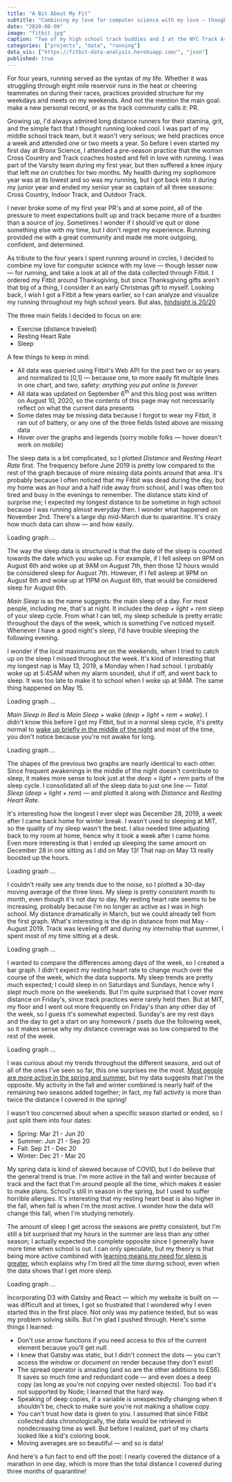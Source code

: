 ```yaml
---
title: "A Bit About My Fit"
subtitle: "Combining my love for computer science with my love — though lesser now — for running, I learned a lot about my habits through Fitbit's Web API."
date: "2020-08-09"
image: "fitbit.jpg"
caption: "Two of my high school track buddies and I at the NYC Track Armory after winning the Indoor Borough Championships"
categories: ["projects", "data", "running"]
data_vis: ["https://fitbit-data-analysis.herokuapp.com/", "json"]
published: true
---
```


<script
    src="https://cdnjs.cloudflare.com/ajax/libs/d3/5.12.0/d3.min.js"
    integrity="sha256-+9Mf3cAVmxxudDsr1XwXUeRZFtvdWVYdq5/vcgiYyNU="
    crossOrigin="anonymous"
></script>

For four years, running served as the syntax of my life. Whether it was struggling through eight mile reservoir runs in the heat or cheering teammates on during their races, practices provided structure for my weekdays and meets on my weekends. And not the mention the main goal: make a new personal record, or as the track community calls it: PR.

Growing up, I'd always admired long distance runners for their stamina, grit, and the simple fact that I thought running looked cool. I was part of my middle school track team, but it wasn't very serious; we held practices once a week and attended one or two meets a year. So before I even started my first day at Bronx Science, I attended a pre-season practice that the womxn Cross Country and Track coaches hosted and fell in love with running. I was part of the Varsity team during my first year, but then suffered a knee injury that left me on crutches for two months. My health during my sophomore year was at its lowest and so was my running, but I got back into it during my junior year and ended my senior year as captain of all three seasons: Cross Country, Indoor Track, and Outdoor Track.

I never broke some of my first year PR's and at some point, all of the pressure to meet expectations built up and track became more of a burden than a source of joy. Sometimes I wonder if I should've quit or done something else with my time, but I don't regret my experience. Running provided me with a great community and made me more outgoing, confident, and determined.

As tribute to the four years I spent running around in circles, I decided to combine my love for computer science with my love — though lesser now — for running, and take a look at all of the data collected through Fitbit. I ordered my Fitbit around Thanksgiving, but since Thanksgiving gifts aren't that big of a thing, I consider it an early Christmas gift to myself. Looking back, I wish I got a Fitbit a few years earlier, so I can analyze and visualize my running throughout my high school years. But alas, <a href="https://www.google.com/search?q=hindsight+is+2020+memes&tbm=isch&ved=2ahUKEwiEwZ6uvo3rAhUCjOAKHRTbDA0Q2-cCegQIABAA&oq=hindsight+is+2020+memes&gs_lcp=CgNpbWcQAzICCAAyBggAEAgQHlCiJ1iiJ2DvN2gAcAB4AIABRIgBRJIBATGYAQCgAQGqAQtnd3Mtd2l6LWltZ8ABAQ&sclient=img&ei=vJYvX4TzBYKYggeUtrNo&bih=818&biw=1595&hl=en#imgrc=9xZBXqRPBJwXmM" target="_blank">hindsight is 20/20</a>

The three main fields I decided to focus on are:

- Exercise (distance traveled)
- Resting Heart Rate
- Sleep

A few things to keep in mind:

- All data was queried using Fitbit's Web API for the past two or so years and normalized to [0,1] — because one, to more easily fit multiple lines in one chart, and two, safety: _anything you put online is forever_
- All data was updated on September 6<sup>th</sup> and this blog post was written on August 10, 2020, so the contents of this page may not necessarily reflect on what the current data presents
- Some dates may be missing data because I forgot to wear my Fitbit, it ran out of battery, or any one of the three fields listed above are missing data
- Hover over the graphs and legends (sorry mobile folks — hover doesn't work on mobile)

The sleep data is a bit complicated, so I plotted _Distance_ and _Resting Heart Rate_ first. The frequency before June 2019 is pretty low compared to the rest of the graph because of more missing data points around that area. It's probably because I often noticed that my Fitbit was dead during the day, but my home was an hour and a half ride away from school, and I was often too tired and busy in the evenings to remember. The distance stats kind of surprise me; I expected my longest distance to be sometime in high school because I was running almost everyday then. I wonder what happened on November 2nd. There's a large dip mid-March due to quarantine. It's crazy how much data can show — and how easily.

<div class="lineGraph chart" id="nonSleepGraph" data-value="distance restingHeartRate">Loading graph ...</div>

The way the sleep data is structured is that the date of the sleep is counted towards the date which you wake up. For example, if I fell asleep on 9PM on August 6th and woke up at 9AM on August 7th, then those 12 hours would be considered sleep for August 7th. However, if I fell asleep at 9PM on August 6th and woke up at 11PM on August 6th, that would be considered sleep for August 6th.

_Main Sleep_ is as the name suggests: the main sleep of a day. For most people, including me, that's at night. It includes the _deep + light + rem_ sleep of your sleep cycle. From what I can tell, my sleep schedule is pretty erratic throughout the days of the week, which is something I've noticed myself. Whenever I have a good night's sleep, I'd have trouble sleeping the following evening.

I wonder if the local maximums are on the weekends, when I tried to catch up on the sleep I missed throughout the week. It's kind of interesting that my longest nap is May 13, 2019, a Monday when I had school. I probably woke up at 5:45AM when my alarm sounded, shut if off, and went back to sleep. It was too late to make it to school when I woke up at 9AM. The same thing happened on May 15.

<div class="lineGraph chart" id="sleepGraph" data-value="minutesSleep minutesNapped totalSleep">Loading graph ...</div>

_Main Sleep in Bed_ is _Main Sleep_ + wake (_deep + light + rem + wake_). I didn't know this before I got my Fitbit, but in a normal sleep cycle, it's pretty normal to <a href="https://www.ncbi.nlm.nih.gov/books/NBK19956/" target="_blank">wake up briefly in the middle of the night</a> and most of the time, you don't notice because you're not awake for long.

<div class="lineGraph chart" id="sleepInBedGraph" data-value="minutesSleepInBed minutesNappedInBed totalSleepInBed">Loading graph ...</div>

The shapes of the previous two graphs are nearly identical to each other. Since frequent awakenings in the middle of the night doesn't contribute to sleep, it makes more sense to look just at the _deep + light + rem_ parts of the sleep cycle. I consolidated all of the sleep data to just one line — _Total Sleep_ (_deep + light + rem_) — and plotted it along with _Distance_ and _Resting Heart Rate_.

It's interesting how the longest I ever slept was December 28, 2019, a week after I came back home for winter break. I wasn't used to sleeping at MIT, so the quality of my sleep wasn't the best. I also needed time adjusting back to my room at home, hence why it took a week after I came home. Even more interesting is that I ended up sleeping the same amount on December 28 in one sitting as I did on May 13! That nap on May 13 really boosted up the hours.

<div class="lineGraph chart" id="mainGraph" data-value="distance restingHeartRate totalSleep">Loading graph ...</div>

I couldn't really see any trends due to the noise, so I plotted a 30-day moving average of the three lines. My sleep is pretty consistent month to month, even though it's not day to day. My resting heart rate seems to be increasing, probably because I'm no longer as active as I was in high school. My distance dramatically in March, but we could already tell from the first graph. What's interesting is the dip in distance from mid May - August 2019. Track was leveling off and during my internship that summer, I spent most of my time sitting at a desk.

<div class="lineGraph chart" id="movingAverageGraph" data-value="distance restingHeartRate totalSleep rolling-30">Loading graph ...</div>

I wanted to compare the differences among days of the week, so I created a bar graph. I didn't expect my resting heart rate to change much over the course of the week, which the data supports. My sleep trends are pretty much expected; I could sleep in on Saturdays and Sundays, hence why I slept much more on the weekends. But I'm quite surprised that I cover more distance on Friday's, since track practices were rarely held then. But at MIT, my floor and I went out more frequently on Friday's than any other day of the week, so I guess it's somewhat expected. Sunday's are my rest days and the day to get a start on any homework / psets due the following week, so it makes sense why my distance coverage was so low compared to the rest of the week.

<div class="barGraph chart" id="dayOfWeekBarGraph" data-value="distance restingHeartRate totalSleep">Loading graph ...</div>

I was curious about my trends throughout the different seasons, and out of all of the ones I've seen so far, this one surprises me the most. <a href="https://pubmed.ncbi.nlm.nih.gov/12783049/" target="_blank">Most people are more active in the spring and summer</a>, but my data suggests that I'm the opposite. My activity in the fall and winter combined is nearly half of the remaining two seasons added together; in fact, my fall activity is more than twice the distance I covered in the spring!

I wasn't too concerned about when a specific season started or ended, so I just split them into four dates:

- Spring: Mar 21 - Jun 20
- Summer: Jun 21 - Sep 20
- Fall: Sep 21 - Dec 20
- Winter: Dec 21 - Mar 20

My spring data is kind of skewed because of COVID, but I do believe that the general trend is true. I'm more active in the fall and winter because of track and the fact that I'm around people all the time, which makes it easier to make plans. School's still in season in the spring, but I used to suffer horrible allergies. It's interesting that my resting heart beat is also higher in the fall, when fall is when I'm the most active. I wonder how the data will change this fall, when I'm studying remotely.

The amount of sleep I get across the seasons are pretty consistent, but I'm still a bit surprised that my hours in the summer are less than any other season; I actually expected the complete opposite since I generally have more time when school is out. I can only speculate, but my theory is that being more active combined with <a href="https://www.bbc.com/future/article/20180815-why-sleep-should-be-every-students-priority" target="_blank">learning means my need for sleep is greater</a>, which explains why I'm tired all the time during school, even when the data shows that I get more sleep.

<div class="pieChart chart" id="seasonsChart" data-value="distance restingHeartRate totalSleep">Loading graph ...</div>

Incorporating D3 with Gatsby and React — which my website is built on — was difficult and at times, I got so frustrated that I wondered why I even started this in the first place. Not only was my patience tested, but so was my problem solving skills. But I'm glad I pushed through. Here's some things I learned:

- Don't use arrow functions if you need access to _this_ of the current element because you'll get _null_.
- I knew that Gatsby was static, but I didn't connect the dots — you can't access the _window_ or _document_ on render because they don't exist!
- The spread operator is amazing (and so are the other additions to ES6). It saves so much time and redundant code — and even does a deep copy (as long as you're not copying over nested objects). Too bad it's not supported by Node; I learned that the hard way.
- Speaking of deep copies, if a variable is unexpectedly changing when it shouldn't be, check to make sure you're not making a shallow copy.
- You can't trust how data is given to you. I assumed that since Fitbit collected data chronologically, the data would be retrieved in nondecreasing time as well. But before I realized, part of my charts looked like a kid's coloring book.
- Moving averages are so beautiful — and so is data!

And here's a fun fact to end off the post: I nearly covered the distance of a marathon in one day, which is more than the total distance I covered during three months of quarantine!
